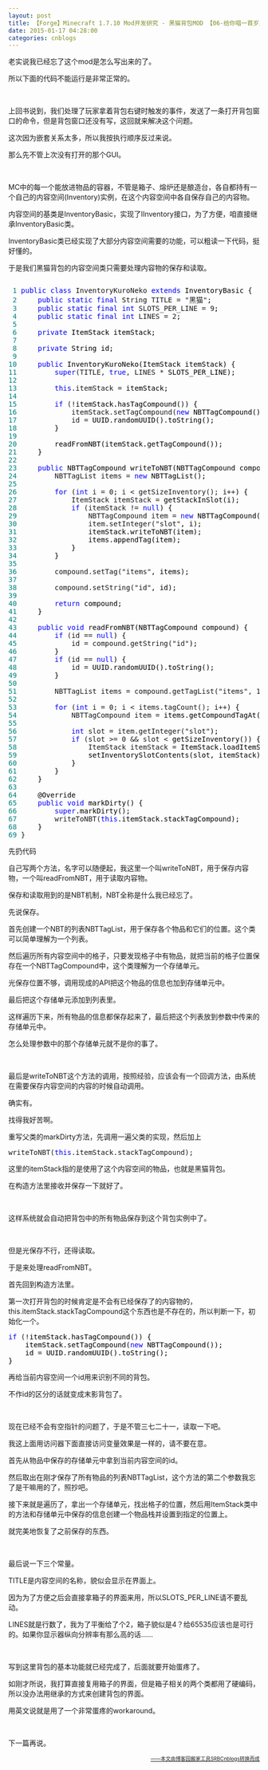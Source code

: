 ```yaml
---
layout: post
title: 【Forge】Minecraft 1.7.10 Mod开发研究 - 黑猫背包MOD 【06-给你唱一首岁月的歌】
date: 2015-01-17 04:28:00
categories: cnblogs
---
```


<p>老实说我已经忘了这个mod是怎么写出来的了。</p>
<p>所以下面的代码不能运行是非常正常的。</p>
<p>&nbsp;</p>
<p>上回书说到，我们处理了玩家拿着背包右键时触发的事件，发送了一条打开背包窗口的命令，但是背包窗口还没有写，这回就来解决这个问题。</p>
<p>这次因为嵌套关系太多，所以我按执行顺序反过来说。</p>
<p>那么先不管上次没有打开的那个GUI。</p>
<p>&nbsp;</p>
<p>MC中的每一个能放进物品的容器，不管是箱子、熔炉还是酿造台，各自都持有一个自己的内容空间(Inventory)实例，在这个内容空间中各自保存自己的内容物。</p>
<p>内容空间的基类是InventoryBasic，实现了IInventory接口，为了方便，咱直接继承InventoryBasic类。</p>
<p>InventoryBasic类已经实现了大部分内容空间需要的功能，可以粗读一下代码，挺好懂的。</p>
<p>于是我们黑猫背包的内容空间类只需要处理内容物的保存和读取。</p>
<div class="cnblogs_code" onclick="cnblogs_code_show('d83aafb8-d534-4ca5-8a32-86e46870c8da')"><img id="code_img_closed_d83aafb8-d534-4ca5-8a32-86e46870c8da" class="code_img_closed" src="http://images.cnblogs.com/OutliningIndicators/ContractedBlock.gif" alt="" /><img id="code_img_opened_d83aafb8-d534-4ca5-8a32-86e46870c8da" class="code_img_opened" style="display: none;" onclick="cnblogs_code_hide('d83aafb8-d534-4ca5-8a32-86e46870c8da',event)" src="http://images.cnblogs.com/OutliningIndicators/ExpandedBlockStart.gif" alt="" />
<div id="cnblogs_code_open_d83aafb8-d534-4ca5-8a32-86e46870c8da" class="cnblogs_code_hide">
<pre><span style="color: #008080;"> 1</span> <span style="color: #0000ff;">public</span> <span style="color: #0000ff;">class</span> InventoryKuroNeko <span style="color: #0000ff;">extends</span><span style="color: #000000;"> InventoryBasic {
</span><span style="color: #008080;"> 2</span>     <span style="color: #0000ff;">public</span> <span style="color: #0000ff;">static</span> <span style="color: #0000ff;">final</span> String TITLE = "黑猫"<span style="color: #000000;">;
</span><span style="color: #008080;"> 3</span>     <span style="color: #0000ff;">public</span> <span style="color: #0000ff;">static</span> <span style="color: #0000ff;">final</span> <span style="color: #0000ff;">int</span> SLOTS_PER_LINE = 9<span style="color: #000000;">;
</span><span style="color: #008080;"> 4</span>     <span style="color: #0000ff;">public</span> <span style="color: #0000ff;">static</span> <span style="color: #0000ff;">final</span> <span style="color: #0000ff;">int</span> LINES = 2<span style="color: #000000;">;
</span><span style="color: #008080;"> 5</span>     
<span style="color: #008080;"> 6</span>     <span style="color: #0000ff;">private</span><span style="color: #000000;"> ItemStack itemStack;
</span><span style="color: #008080;"> 7</span>     
<span style="color: #008080;"> 8</span>     <span style="color: #0000ff;">private</span><span style="color: #000000;"> String id;
</span><span style="color: #008080;"> 9</span>     
<span style="color: #008080;">10</span>     <span style="color: #0000ff;">public</span><span style="color: #000000;"> InventoryKuroNeko(ItemStack itemStack) {
</span><span style="color: #008080;">11</span>         <span style="color: #0000ff;">super</span>(TITLE, <span style="color: #0000ff;">true</span>, LINES *<span style="color: #000000;"> SLOTS_PER_LINE);
</span><span style="color: #008080;">12</span>         
<span style="color: #008080;">13</span>         <span style="color: #0000ff;">this</span>.itemStack =<span style="color: #000000;"> itemStack;
</span><span style="color: #008080;">14</span>         
<span style="color: #008080;">15</span>         <span style="color: #0000ff;">if</span> (!<span style="color: #000000;">itemStack.hasTagCompound()) {
</span><span style="color: #008080;">16</span>             itemStack.setTagCompound(<span style="color: #0000ff;">new</span><span style="color: #000000;"> NBTTagCompound());
</span><span style="color: #008080;">17</span>             id =<span style="color: #000000;"> UUID.randomUUID().toString();
</span><span style="color: #008080;">18</span> <span style="color: #000000;">        }
</span><span style="color: #008080;">19</span>         
<span style="color: #008080;">20</span> <span style="color: #000000;">        readFromNBT(itemStack.getTagCompound());
</span><span style="color: #008080;">21</span> <span style="color: #000000;">    }
</span><span style="color: #008080;">22</span>     
<span style="color: #008080;">23</span>     <span style="color: #0000ff;">public</span><span style="color: #000000;"> NBTTagCompound writeToNBT(NBTTagCompound compound) {
</span><span style="color: #008080;">24</span>         NBTTagList items = <span style="color: #0000ff;">new</span><span style="color: #000000;"> NBTTagList();
</span><span style="color: #008080;">25</span>         
<span style="color: #008080;">26</span>         <span style="color: #0000ff;">for</span> (<span style="color: #0000ff;">int</span> i = 0; i &lt; getSizeInventory(); i++<span style="color: #000000;">) {
</span><span style="color: #008080;">27</span>             ItemStack itemStack =<span style="color: #000000;"> getStackInSlot(i);
</span><span style="color: #008080;">28</span>             <span style="color: #0000ff;">if</span> (itemStack != <span style="color: #0000ff;">null</span><span style="color: #000000;">) {
</span><span style="color: #008080;">29</span>                 NBTTagCompound item = <span style="color: #0000ff;">new</span><span style="color: #000000;"> NBTTagCompound();
</span><span style="color: #008080;">30</span>                 item.setInteger("slot"<span style="color: #000000;">, i);
</span><span style="color: #008080;">31</span> <span style="color: #000000;">                itemStack.writeToNBT(item);
</span><span style="color: #008080;">32</span> <span style="color: #000000;">                items.appendTag(item);
</span><span style="color: #008080;">33</span> <span style="color: #000000;">            }
</span><span style="color: #008080;">34</span> <span style="color: #000000;">        }
</span><span style="color: #008080;">35</span>         
<span style="color: #008080;">36</span>         compound.setTag("items"<span style="color: #000000;">, items);
</span><span style="color: #008080;">37</span>         
<span style="color: #008080;">38</span>         compound.setString("id"<span style="color: #000000;">, id);
</span><span style="color: #008080;">39</span>         
<span style="color: #008080;">40</span>         <span style="color: #0000ff;">return</span><span style="color: #000000;"> compound;
</span><span style="color: #008080;">41</span> <span style="color: #000000;">    }
</span><span style="color: #008080;">42</span>     
<span style="color: #008080;">43</span>     <span style="color: #0000ff;">public</span> <span style="color: #0000ff;">void</span><span style="color: #000000;"> readFromNBT(NBTTagCompound compound) {
</span><span style="color: #008080;">44</span>         <span style="color: #0000ff;">if</span> (id == <span style="color: #0000ff;">null</span><span style="color: #000000;">) {
</span><span style="color: #008080;">45</span>             id = compound.getString("id"<span style="color: #000000;">);
</span><span style="color: #008080;">46</span> <span style="color: #000000;">        }
</span><span style="color: #008080;">47</span>         <span style="color: #0000ff;">if</span> (id == <span style="color: #0000ff;">null</span><span style="color: #000000;">) {
</span><span style="color: #008080;">48</span>             id =<span style="color: #000000;"> UUID.randomUUID().toString();
</span><span style="color: #008080;">49</span> <span style="color: #000000;">        }
</span><span style="color: #008080;">50</span>         
<span style="color: #008080;">51</span>         NBTTagList items = compound.getTagList("items", 10<span style="color: #000000;">);
</span><span style="color: #008080;">52</span>         
<span style="color: #008080;">53</span>         <span style="color: #0000ff;">for</span> (<span style="color: #0000ff;">int</span> i = 0; i &lt; items.tagCount(); i++<span style="color: #000000;">) {
</span><span style="color: #008080;">54</span>             NBTTagCompound item =<span style="color: #000000;"> items.getCompoundTagAt(i);
</span><span style="color: #008080;">55</span>             
<span style="color: #008080;">56</span>             <span style="color: #0000ff;">int</span> slot = item.getInteger("slot"<span style="color: #000000;">);
</span><span style="color: #008080;">57</span>             <span style="color: #0000ff;">if</span> (slot &gt;= 0 &amp;&amp; slot &lt;<span style="color: #000000;"> getSizeInventory()) {
</span><span style="color: #008080;">58</span>                 ItemStack itemStack =<span style="color: #000000;"> ItemStack.loadItemStackFromNBT(item);
</span><span style="color: #008080;">59</span> <span style="color: #000000;">                setInventorySlotContents(slot, itemStack);
</span><span style="color: #008080;">60</span> <span style="color: #000000;">            }
</span><span style="color: #008080;">61</span> <span style="color: #000000;">        }
</span><span style="color: #008080;">62</span> <span style="color: #000000;">    }
</span><span style="color: #008080;">63</span>     
<span style="color: #008080;">64</span> <span style="color: #000000;">    @Override
</span><span style="color: #008080;">65</span>     <span style="color: #0000ff;">public</span> <span style="color: #0000ff;">void</span><span style="color: #000000;"> markDirty() {
</span><span style="color: #008080;">66</span>         <span style="color: #0000ff;">super</span><span style="color: #000000;">.markDirty();
</span><span style="color: #008080;">67</span>         writeToNBT(<span style="color: #0000ff;">this</span><span style="color: #000000;">.itemStack.stackTagCompound);
</span><span style="color: #008080;">68</span> <span style="color: #000000;">    }
</span><span style="color: #008080;">69</span> }</pre>
</div>
<span class="cnblogs_code_collapse">先扔代码</span></div>
<p>自己写两个方法，名字可以随便起，我这里一个叫writeToNBT，用于保存内容物，一个叫readFromNBT，用于读取内容物。</p>
<p>保存和读取用到的是NBT机制，NBT全称是什么我已经忘了。</p>
<p>先说保存。</p>
<p>首先创建一个NBT的列表NBTTagList，用于保存各个物品和它们的位置。这个类可以简单理解为一个列表。</p>
<p>然后遍历所有内容空间中的格子，只要发现格子中有物品，就把当前的格子位置保存在一个NBTTagCompound中，这个类理解为一个存储单元。</p>
<p>光保存位置不够，调用现成的API把这个物品的信息也加到存储单元中。</p>
<p>最后把这个存储单元添加到列表里。</p>
<p>这样遍历下来，所有物品的信息都保存起来了，最后把这个列表放到参数中传来的存储单元中。</p>
<p>怎么处理参数中的那个存储单元就不是你的事了。</p>
<p>&nbsp;</p>
<p>最后是writeToNBT这个方法的调用，按照经验，应该会有一个回调方法，由系统在需要保存内容空间的内容的时候自动调用。</p>
<p>确实有。</p>
<p>找得我好苦啊。</p>
<p>重写父类的markDirty方法，先调用一遍父类的实现，然后加上</p>
<div class="cnblogs_code">
<pre>writeToNBT(<span style="color: #0000ff;">this</span>.itemStack.stackTagCompound);</pre>
</div>
<p>这里的itemStack指的是使用了这个内容空间的物品，也就是黑猫背包。</p>
<p>在构造方法里接收并保存一下就好了。</p>
<p>&nbsp;</p>
<p>这样系统就会自动把背包中的所有物品保存到这个背包实例中了。</p>
<p>&nbsp;</p>
<p>但是光保存不行，还得读取。</p>
<p>于是来处理readFromNBT。</p>
<p>首先回到构造方法里。</p>
<p>第一次打开背包的时候肯定是不会有已经保存了的内容物的，this.itemStack.stackTagCompound这个东西也是不存在的，所以判断一下，初始化一个。</p>
<div class="cnblogs_code">
<pre><span style="color: #0000ff;">if</span> (!<span style="color: #000000;">itemStack.hasTagCompound()) {
    itemStack.setTagCompound(</span><span style="color: #0000ff;">new</span><span style="color: #000000;"> NBTTagCompound());
    id </span>=<span style="color: #000000;"> UUID.randomUUID().toString();
}</span></pre>
</div>
<p>再给当前内容空间一个id用来识别不同的背包。</p>
<p>不作id的区分的话就变成末影背包了。</p>
<p>&nbsp;</p>
<p>现在已经不会有空指针的问题了，于是不管三七二十一，读取一下吧。</p>
<p>我这上面用访问器下面直接访问变量效果是一样的，请不要在意。</p>
<p>首先从物品中保存的存储单元中拿到当前内容空间的id。</p>
<p>然后取出在刚才保存了所有物品的列表NBTTagList，这个方法的第二个参数我忘了是干嘛用的了，照抄吧。</p>
<p>接下来就是遍历了，拿出一个存储单元，找出格子的位置，然后用ItemStack类中的方法和存储单元中保存的信息创建一个物品栈并设置到指定的位置上。</p>
<p>就完美地恢复了之前保存的东西。</p>
<p>&nbsp;</p>
<p>最后说一下三个常量。</p>
<p>TITLE是内容空间的名称，貌似会显示在界面上。</p>
<p>因为为了方便之后会直接拿箱子的界面来用，所以SLOTS_PER_LINE请不要乱动。</p>
<p>LINES就是行数了，我为了平衡给了个2，箱子貌似是4？给65535应该也是可行的。如果你显示器纵向分辨率有那么高的话&hellip;&hellip;</p>
<p>&nbsp;</p>
<p>写到这里背包的基本功能就已经完成了，后面就要开始蛋疼了。</p>
<p>如刚才所说，我打算直接复用箱子的界面，但是箱子相关的两个类都用了硬编码，所以没办法用继承的方式来创建背包的界面。</p>
<p>用英文说就是用了一个非常蛋疼的workaround。</p>
<p>&nbsp;</p>
<p>下一篇再说。</p>

<div align=right><a href="https://github.com/mlxy/SRBCnblogs"><font size=1>——本文由博客园搬家工具SRBCnblogs转换而成</font></a></div>